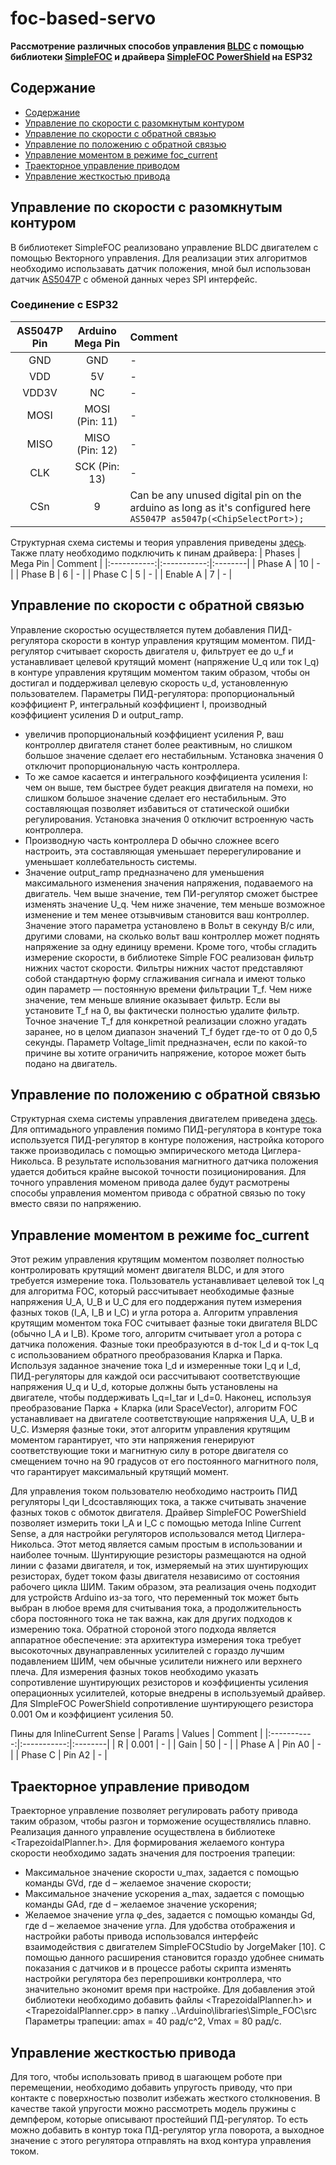 # foc-based-servo
**Рассмотрение различных способов управления [BLDC](https://www.robotdigg.com/product/1000/5008-KV335-or-5010-KV340-brushless-motor) с помощью библиотеки [SimpleFOC](https://docs.simplefoc.com/) и драйвера [SimpleFOC PowerShield](https://github.com/simplefoc/Arduino-SimpleFOC-PowerShield) на ESP32**
## Содержание

- [Содержание](#содержание)
- [Управление по скорости с разомкнутым контуром](#управление-по-скорости-с-разомкнутым-контуром)
- [Управление по скорости с обратной связью](#управление-по-скорости-с-обратной-связью)
- [Управление по положению с обратной связью](#управление-по-положению-с-обратной-связью)
- [Управление моментом в режиме foc_current](#управление-моментом-в-режиме-foc-current)
- [Траекторное управление приводом](#траекторное-управление-приводом)
- [Управление жесткостью привода](#управление-жесткостью-привода)

## Управление по скорости с разомкнутым контуром
В библиотекет SimpleFOC реализовано управление BLDC двигателем с помощью Векторного управления. Для реализации этих алгоритмов необходимо использавать датчик положения, мной был использован датчик [AS5047P](https://www.digikey.com/en/htmldatasheets/production/1819265/0/0/1/as5047p-ts-ek-ab-manual) с обменой данных через SPI интерфейс.
### Соединение с ESP32

| AS5047P Pin | Arduino Mega Pin | Comment |
|:-----------:|:-----------:|:--------|
| GND | GND | - |
| VDD | 5V | - |
| VDD3V| NC | - |
| MOSI | MOSI (Pin: 11) | - |
| MISO | MISO (Pin: 12) | - |
| CLK | SCK (Pin: 13) | - |
| CSn | 9 | Can be any unused digital pin on the arduino as long as it's configured here `AS5047P as5047p(<ChipSelectPort>);` |


Структурная схема системы и теория управления приведены [здесь](https://docs.simplefoc.com/velocity_openloop).
Также плату необходимо подключить к пинам драйвера:
| Phases | Mega Pin | Comment |
|:-----------:|:-----------:|:--------|
| Phase A | 10 | - |
| Phase B | 6 | - |
| Phase C | 5 | - |
| Enable A | 7 | - |

## Управление по скорости с обратной связью

Управление скоростью осуществляется путем добавления ПИД-регулятора скорости в контур управления крутящим моментом. ПИД-регулятор считывает скорость двигателя υ, фильтрует ее до υ_f и устанавливает целевой крутящий момент (напряжение U_q или ток I_q) в контуре управления крутящим моментом таким образом, чтобы он достигал и поддерживал целевую скорость υ_d, установленную пользователем.
Параметры ПИД-регулятора: пропорциональный коэффициент P, интегральный коэффициент I, производный коэффициент усиления D и output_ramp.
* увеличив пропорциональный коэффициент усиления P, ваш контроллер двигателя станет более реактивным, но слишком большое значение сделает его нестабильным. Установка значения 0 отключит пропорциональную часть контроллера.
* То же самое касается и интегрального коэффициента усиления I: чем он выше, тем быстрее будет реакция двигателя на помехи, но слишком большое значение сделает его нестабильным. Это составляющая позволяет избавиться от статической ошибки регулирования. Установка значения 0 отключит встроенную часть контроллера.
* Производную часть контроллера D обычно сложнее всего настроить, эта составляющая уменьшает перерегулирование и уменьшает коллебательность системы.
* Значение output_ramp предназначено для уменьшения максимального изменения значения напряжения, подаваемого на двигатель. Чем выше значение, тем ПИ-регулятор сможет быстрее изменять значение U_q. Чем ниже значение, тем меньше возможное изменение и тем менее отзывчивым становится ваш контроллер. Значение этого параметра установлено в Вольт в секунду В/с или, другими словами, на сколько вольт ваш контроллер может поднять напряжение за одну единицу времени. Кроме того, чтобы сгладить измерение скорости, в библиотеке Simple FOC реализован фильтр нижних частот скорости. Фильтры нижних частот представляют собой стандартную форму сглаживания сигнала и имеют только один параметр — постоянную времени фильтрации T_f.
Чем ниже значение, тем меньше влияние оказывает фильтр. Если вы установите T_f на 0, вы фактически полностью удалите фильтр. Точное значение T_f для конкретной реализации сложно угадать заранее, но в целом диапазон значений T_f будет где-то от 0 до 0,5 секунды. Параметр Voltage_limit предназначен, если по какой-то причине вы хотите ограничить напряжение, которое может быть подано на двигатель.


## Управление по положению с обратной связью

Структурная схема системы управления двигателем приведена [здесь](https://docs.simplefoc.com/angle_loop). Для оптимадьного управления помимо ПИД-регулятора в контуре тока используется ПИД-регулятор в контуре положения, настройка которого также производилась с помощью эмпирического метода Циглера-Никольса. В результате использования магнитного датчика положения удается добиться крайне высокой точности позиционирования. Для точного управления моменом привода далее будут расмотрены способы управления моментом привода с обратной связью по току вместо связи по напряжению.

## Управление моментом в режиме foc_current

Этот режим управления крутящим моментом позволяет полностью контролировать крутящий момент двигателя BLDC, и для этого требуется измерение тока. Пользователь устанавливает целевой ток I_q для алгоритма FOC, который рассчитывает необходимые фазные напряжения U_A, U_B и U_C для его поддержания путем измерения фазных токов (I_A, I_B и I_C) и угла ротора a.
Алгоритм управления крутящим моментом тока FOC считывает фазные токи двигателя BLDC (обычно I_A и I_B). Кроме того, алгоритм считывает угол a ротора с датчика положения. Фазные токи преобразуются в d-ток I_d и q-ток I_q с использованием обратного преобразования Кларка и Парка. Используя заданное значение тока I_d и измеренные токи I_q и I_d, ПИД-регуляторы для каждой оси рассчитывают соответствующие напряжения U_q и U_d, которые должны быть установлены на двигателе, чтобы поддерживать I_q=I_tar и I_d=0. Наконец, используя преобразование Парка + Кларка (или SpaceVector), алгоритм FOC устанавливает на двигателе соответствующие напряжения U_A, U_B и U_C. Измеряя фазные токи, этот алгоритм управления крутящим моментом гарантирует, что эти напряжения генерируют соответствующие токи и магнитную силу в роторе двигателя со смещением точно на 90 градусов от его постоянного магнитного поля, что гарантирует максимальный крутящий момент.
 
Для управления током пользователю необходимо настроить ПИД регуляторы I_qи I_dсоставляющих тока, а также считывать значение фазных токов с обмоток двигателя. Драйвер SimpleFOC PowerShield позволяет измерить токи I_A и I_С с помощью метода Inline Current Sense, а для настройки регуляторов использовался метод Циглера-Никольса.
Этот метод является самым простым в использовании и наиболее точным. Шунтирующие резисторы размещаются на одной линии с фазами двигателя, и ток, измеряемый на этих шунтирующих резисторах, будет током фазы двигателя независимо от состояния рабочего цикла ШИМ. Таким образом, эта реализация очень подходит для устройств Arduino из-за того, что переменный ток может быть выбран в любое время для считывания тока, а продолжительность сбора постоянного тока не так важна, как для других подходов к измерению тока. Обратной стороной этого подхода является аппаратное обеспечение: эта архитектура измерения тока требует высокоточных двунаправленных усилителей с гораздо лучшим подавлением ШИМ, чем обычные усилители нижнего или верхнего плеча. Для измерения фазных токов необходимо указать сопротивление шунтирующих резисторов и коэффициенты усиления операционных усилителей, которые внедрены в используемый драйвер. Для SImpleFOC PowerShield сопротивление шунтирующего резистора 0.001 Ом и коэффициент усиления 50.

Пины для InlineCurrent Sense
| Params | Values | Comment |
|:-----------:|:-----------:|:--------|
| R | 0.001 | - |
| Gain | 50 | - |
| Phase A | Pin A0 | - |
| Phase C | Pin A2 | - |

## Траекторное управление приводом
Траекторное управление позволяет регулировать работу привода таким образом, чтобы разгон и торможение осуществлялись плавно. Реализация данного управление осуществлена в библиотеке <TrapezoidalPlanner.h>.
Для формирования желаемого контура скорости необходимо задать значения для построения трапеции:
+ Максимальное значение скорости υ_max, задается с помощью команды GVd, где d – желаемое значение скорости;
+ Максимальное значение ускорения a_max, задается с помощью команды GAd, где d – желаемое значение ускорения;
+ Желаемое значение угла φ_des, задается с помощью команды Gd, где d – желаемое значение угла.
Для удобства отображения и настройки работы привода использовался интерфейс взаимодействия с двигателем SimpleFOCStudio by JorgeMaker [10]. С помощью данного расширения становится гораздо удобнее снимать показания с датчиков и в процессе работы скрипта изменять настройки регулятора без перепрошивки контроллера, что значительно экономит время при настройке.
Для добавления этой библиотеки необходимо добавить файлы <TrapezoidalPlanner.h> и <TrapezoidalPlanner.cpp> в папку ..\Arduino\libraries\Simple_FOC\src
Параметры трапеции: amax = 40 рад/с^2, Vmax = 80 рад/с.


## Управление жесткостью привода
Для того, чтобы использовать привод в шагающем роботе при перемещении, необходимо добавить упругость приводу, что при контакте с поверхностью позволит избежать жесткого столкновения. 
В качестве такой упругости можно рассмотреть модель пружины с демпфером, которые описывают простейший ПД-регулятор. То есть можно добавить в контур тока ПД-регулятор угла поворота, а выходное значение с этого регулятора отправлять на вход контура управления током.
